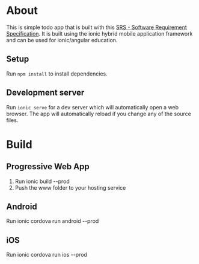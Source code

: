 # About

This is simple todo app that is built with this [SRS - Software Requirement Specification](https://docs.google.com/document/d/1M3QEq3s9FOEF9kX3KS2MsP18cN2lqvPRjdmbPB41X-A/edit?usp=sharing). It is built using the ionic hybrid mobile application framework and can be used for ionic/angular education.

## Setup

Run `npm install` to install dependencies.

## Development server

Run `ionic serve` for a dev server which will automatically open a web browser. The app will automatically reload if you change any of the source files.

# Build

## Progressive Web App
1) Run ionic build --prod
2) Push the www folder to your hosting service

## Android
Run ionic cordova run android --prod

## iOS
Run ionic cordova run ios --prod